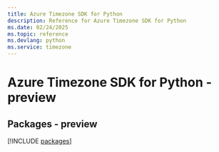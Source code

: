 ```yaml
---
title: Azure Timezone SDK for Python
description: Reference for Azure Timezone SDK for Python
ms.date: 02/24/2025
ms.topic: reference
ms.devlang: python
ms.service: timezone
---
```

# Azure Timezone SDK for Python - preview
## Packages - preview
[!INCLUDE [packages](timezone-index.md)]